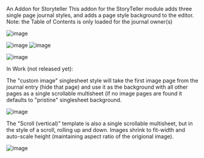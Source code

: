 An Addon for Storyteller
This addon for the StoryTeller module adds three single page journal styles, and adds a page style background to the editor.
Note: the Table of Contents is only loaded for the journal owner(s)

![image](https://github.com/Benjaneer/storyteller-addon-singlesheet/assets/9536408/6944f7e9-420b-4332-b915-03e712a72998)

![image](https://github.com/Benjaneer/storyteller-addon-singlesheet/assets/9536408/6bd42d08-ac93-4454-ae5d-eef952392651)
![image](https://github.com/Benjaneer/storyteller-addon-singlesheet/assets/9536408/01ad000d-cc09-44ae-8d2e-8b27d3ad8955)

![image](https://github.com/Benjaneer/storyteller-addon-singlesheet/assets/9536408/8c9f512f-043b-40ac-9102-fcbe1c899a5b)

In Work (not released yet):

The "custom image" singlesheet style will take the first image page from the journal entry (hide that page) and use it as the background with all other pages as a single scrollable multisheet (if no image pages are found it defaults to "pristine" singlesheet background.

![image](https://github.com/Benjaneer/storyteller-addon-singlesheet/assets/9536408/dad776bb-5767-496e-b599-896462fd1674)


The "Scroll (vertical)" template is also a single scrollable multisheet, but in the style of a scroll, rolling up and down.
Images shrink to fit-width and auto-scale height (maintaining aspect ratio of the origional image).

![image](https://github.com/Benjaneer/storyteller-addon-singlesheet/assets/9536408/385ea30b-8996-4e51-ac27-dbd5d39e8736)
